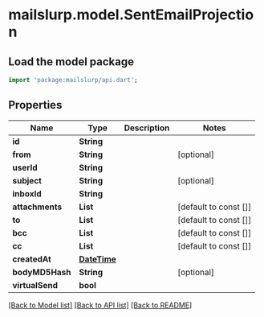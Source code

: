 # mailslurp.model.SentEmailProjection

## Load the model package
```dart
import 'package:mailslurp/api.dart';
```

## Properties
Name | Type | Description | Notes
------------ | ------------- | ------------- | -------------
**id** | **String** |  | 
**from** | **String** |  | [optional] 
**userId** | **String** |  | 
**subject** | **String** |  | [optional] 
**inboxId** | **String** |  | 
**attachments** | **List<String>** |  | [default to const []]
**to** | **List<String>** |  | [default to const []]
**bcc** | **List<String>** |  | [default to const []]
**cc** | **List<String>** |  | [default to const []]
**createdAt** | [**DateTime**](DateTime) |  | 
**bodyMD5Hash** | **String** |  | [optional] 
**virtualSend** | **bool** |  | 

[[Back to Model list]](../README#documentation-for-models) [[Back to API list]](../README#documentation-for-api-endpoints) [[Back to README]](../README)



